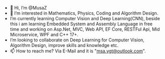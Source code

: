 - 👋 Hi, I’m @MusaZ
- 👀 I’m interested in Mathematics, Physics, Coding and Algorithm Design.
- I’m currently learning Computer Vision and Deep Learning(CNN), beside this i am learning Embedded System and Assembly Language in free time and working on Asp.Net, MVC, Web API, EF Core, RESTFul Api, Mid Microservice, WPF and C++ 17+. 
- I’m looking to collaborate on Deep Learning for Computer Vision, Algorithm Design, improve skills and knowledge etc. 
- 📫 How to reach me? Via E-Mail and it is "msa.ygt@outlook.com".

<!---
MusaZ/MusaZ is a ✨ special ✨ repository because its `README.md` (this file) appears on your GitHub profile.
You can click the Preview link to take a look at your changes.
--->

